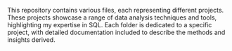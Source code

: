  This repository contains various files, each representing different projects. 
 These projects showcase a range of data analysis techniques and tools, highlighting my expertise in SQL. 
 Each folder is dedicated to a specific project, with detailed documentation included to describe the methods and insights derived.

